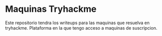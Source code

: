 # Maquinas Tryhackme

Este repositorio tendra los writeups para las maquinas que resuelva en tryhackme. Plataforma en la que tengo acceso a maquinas de suscripcion. 
